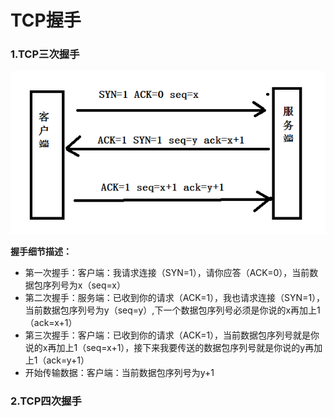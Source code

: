 # TCP握手

### 1.TCP三次握手

![](/assets/TCP三次握手图.png)

**握手细节描述：**

* 第一次握手：客户端：我请求连接（SYN=1），请你应答（ACK=0），当前数据包序列号为x（seq=x）
* 第二次握手：服务端：已收到你的请求（ACK=1），我也请求连接（SYN=1），当前数据包序列号为y（seq=y）,下一个数据包序列号必须是你说的x再加上1（ack=x+1）
* 第三次握手：客户端：已收到你的请求（ACK=1），当前数据包序列号就是你说的x再加上1（seq=x+1），接下来我要传送的数据包序列号就是你说的y再加上1（ack=y+1）
* 开始传输数据：客户端：当前数据包序列号为y+1

### 2.TCP四次握手





